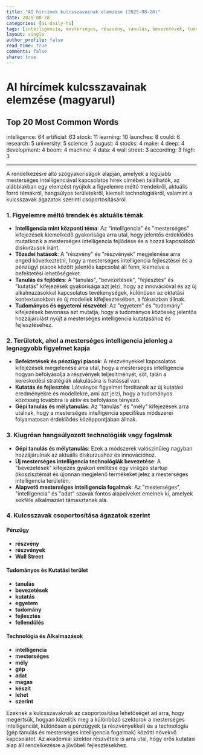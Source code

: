 ```yaml
---
title: "AI hírcímek kulcsszavainak elemzése (2025-08-28)"
date: 2025-08-28
categories: [ai-daily-hu]
tags: [intelligencia, mesterséges, részvény, tanulás, bevezetések, tudna, kutatás, egyetem, tudomány, augusztus, részvények, készít, mély, fejlesztés, fellendülés, gép, adatok, wall street, szerint, magas]
layout: single
author_profile: false
read_time: true
comments: false
share: true
---
```


# AI hírcímek kulcsszavainak elemzése (magyarul)

## Top 20 Most Common Words

intelligence: 64
artificial: 63
stock: 11
learning: 10
launches: 8
could: 6
research: 5
university: 5
science: 5
august: 4
stocks: 4
make: 4
deep: 4
development: 4
boom: 4
machine: 4
data: 4
wall street: 3
according: 3
high: 3

---

A rendelkezésre álló szógyakoriságok alapján, amelyek a legújabb mesterséges intelligenciával kapcsolatos hírek címében találhatók, az alábbiakban egy elemzést nyújtok a figyelemre méltó trendekről, aktuális forró témákról, hangsúlyos területekről, kiemelt technológiákról, valamint a kulcsszavak ágazatok szerinti csoportosításáról.

### 1. Figyelemre méltó trendek és aktuális témák
- **Intelligencia mint központi téma**: Az "intelligencia" és "mesterséges" kifejezések kiemelkedő gyakorisága arra utal, hogy jelentős érdeklődés mutatkozik a mesterséges intelligencia fejlődése és a hozzá kapcsolódó diskurzusok iránt.
- **Tőzsdei hatások**: A "részvény" és "részvények" megjelenése arra enged következtetni, hogy a mesterséges intelligencia fejlesztései és a pénzügyi piacok között jelentős kapcsolat áll fenn, kiemelve a befektetési lehetőségeket.
- **Tanulás és fejlődés**: A "tanulás", "bevezetések", "fejlesztés" és "kutatás" kifejezések gyakorisága azt jelzi, hogy az innovációval és az új alkalmazásokkal kapcsolatos tevékenységek, különösen az oktatási kontextusokban és új modellek kifejlesztésében, a fókuszban állnak.
- **Tudományos és egyetemi részvétel**: Az "egyetem" és "tudomány" kifejezések bevonása azt mutatja, hogy a tudományos közösség jelentős hozzájárulást nyújt a mesterséges intelligencia kutatásához és fejlesztéséhez.

### 2. Területek, ahol a mesterséges intelligencia jelenleg a legnagyobb figyelmet kapja
- **Befektetések és pénzügyi piacok**: A részvényekkel kapcsolatos kifejezések megjelenése arra utal, hogy a mesterséges intelligencia hogyan befolyásolja a részvények teljesítményét, sőt, talán a kereskedési stratégiák alakulására is hatással van.
- **Kutatás és fejlesztés**: Látványos figyelmet fordítanak az új kutatási eredményekre és modellekre, ami azt jelzi, hogy a tudományos közösség továbbra is aktív és befolyásos tényező.
- **Gépi tanulás és mélytanulás**: Az "tanulás" és "mély" kifejezések arra utalnak, hogy a mesterséges intelligencia specifikus módszerei folyamatosan érdeklődés középpontjában állnak.

### 3. Kiugróan hangsúlyozott technológiák vagy fogalmak
- **Gépi tanulás és mélytanulás**: Ezek a módszerek valószínűleg nagyban hozzájárulnak az aktuális diskurzushoz és innovációhoz.
- **Új mesterséges intelligencia technológiák bevezetése**: A "bevezetések" kifejezés gyakori említése egy virágzó startup ökoszisztémát és újonnan megjelenő termékeket jelez a mesterséges intelligencia területén.
- **Alapvető mesterséges intelligencia fogalmak**: Az "mesterséges", "intelligencia" és "adat" szavak fontos alapelveket emelnek ki, amelyek sokféle alkalmazást támasztanak alá.

### 4. Kulcsszavak csoportosítása ágazatok szerint
#### Pénzügy
- **részvény**
- **részvények**
- **Wall Street**

#### Tudományos és Kutatási terület
- **tanulás**
- **bevezetések**
- **kutatás**
- **egyetem**
- **tudomány**
- **fejlesztés**
- **fellendülés**

#### Technológia és Alkalmazások
- **intelligencia**
- **mesterséges**
- **mély**
- **gép**
- **adat**
- **magas**
- **készít**
- **lehet**
- **szerint**

Ezeknek a kulcsszavaknak az csoportosítása lehetőséget ad arra, hogy megértsük, hogyan közelítik meg a különböző szektorok a mesterséges intelligenciát, különösen a pénzügyek (a részvényekkel) és a technológia (gép tanulás és mesterséges intelligencia fogalmak) közötti növekvő kapcsolatot. Az akadémiai szektor részvétele is arra utal, hogy erős kutatási alap áll rendelkezésre a jövőbeli fejlesztésekhez.